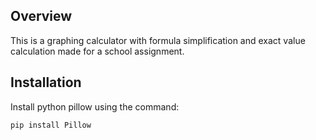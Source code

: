 ## Overview
This is a graphing calculator with formula simplification and exact value calculation made for a school assignment.

## Installation

Install python pillow using the command:

```pip install Pillow```
